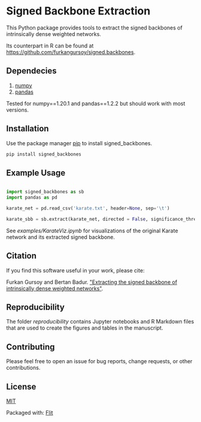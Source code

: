 # Signed Backbone Extraction

This Python package provides tools to extract the signed backbones of intrinsically dense weighted networks.

Its counterpart in R can be found at https://github.com/furkangursoy/signed.backbones.


## Dependecies

1. [numpy](https://numpy.org/)
2. [pandas](https://pandas.pydata.org/)

Tested for numpy==1.20.1 and pandas==1.2.2 but should work with most versions.


## Installation

Use the package manager [pip](https://pip.pypa.io/en/stable/) to install signed_backbones.

```bash
pip install signed_backbones
```

## Example Usage

```python

import signed_backbones as sb
import pandas as pd

karate_net = pd.read_csv('karate.txt', header=None, sep='\t')

karate_sbb = sb.extract(karate_net, directed = False, significance_threshold = 2.576, vigor_threshold = (-0.1, 0.1))

```

See _examples/KarateViz.ipynb_ for visualizations of the original Karate network and its extracted signed backbone.

## Citation

If you find this software useful in your work, please cite:

Furkan Gursoy and Bertan Badur. ["Extracting the signed backbone of intrinsically dense weighted networks"](https://arxiv.org/abs/2012.05216).


## Reproducibility
The folder *reproducibility* contains Jupyter notebooks and R Markdown files that are used to create the figures and tables in the manuscript.

## Contributing

Please feel free to open an issue for bug reports, change requests, or other contributions.


## License

[MIT](https://choosealicense.com/licenses/mit/)

Packaged with: [Flit](https://buildmedia.readthedocs.org/media/pdf/flit/latest/flit.pdf)
